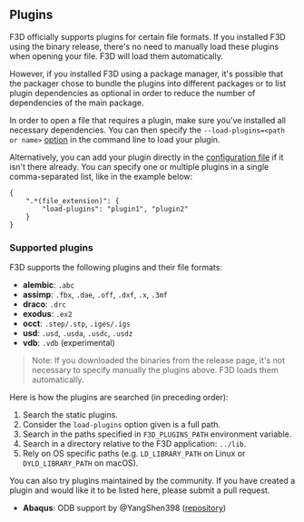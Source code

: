 ## Plugins

F3D officially supports plugins for certain file formats. If you installed F3D using the binary
release, there's no need to manually load these plugins when opening your file. 
F3D will load them automatically. 

However, if you installed F3D using a package manager, 
it's possible that the packager chose to bundle the plugins into different packages or 
to list plugin dependencies as optional in order to reduce the number of dependencies of the main package.

In order to open a file that requires a plugin, make sure you've installed all necessary 
dependencies. You can then specify the `--load-plugins=<path or name>` [option](OPTIONS.md) 
in the command line to load your plugin. 

Alternatively, you can add your plugin directly in the 
[configuration file](CONFIGURATION_FILE.md) if it isn't there already. You can specify one or 
multiple plugins in a single comma-separated list, like in the example below:

```
{
    ".*(file_extension)": {
        "load-plugins": "plugin1", "plugin2"
    }
}
```

### Supported plugins

F3D supports the following plugins and their file formats:

- **alembic**: `.abc`
- **assimp**: `.fbx`, `.dae`, `.off`, `.dxf`, `.x`, `.3mf`
- **draco**: `.drc`
- **exodus**: `.ex2`
- **occt**: `.step/.stp`, `.iges/.igs`
- **usd**: `.usd`, `.usda`, `.usdc`, `.usdz`
- **vdb**: `.vdb` (experimental)

> Note: If you downloaded the binaries from the release page, it's not necessary to specify manually the plugins above. F3D loads them automatically.

Here is how the plugins are searched (in preceding order):

1. Search the static plugins.
2. Consider the `load-plugins` option given is a full path.
3. Search in the paths specified in `F3D_PLUGINS_PATH` environment variable.
4. Search in a directory relative to the F3D application: `../lib`.
5. Rely on OS specific paths (e.g. `LD_LIBRARY_PATH` on Linux or `DYLD_LIBRARY_PATH` on macOS).

You can also try plugins maintained by the community. If you have created a plugin and would like it to be listed here, please submit a pull request.

- **Abaqus**: ODB support by @YangShen398 ([repository](https://github.com/YangShen398/F3D-ODB-Reader-Plugin))